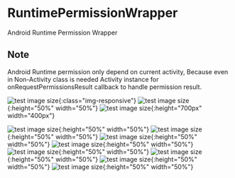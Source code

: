 # RuntimePermissionWrapper
Android Runtime Permission Wrapper

## Note
Android Runtime permission only depend on current activity, 
Because even in Non-Activity class is needed Activity instance for onRequestPermissionsResult callback to handle permission result.

![test image size](/1.jpg){:class="img-responsive"}
![test image size](/1.jpg){:height="50%" width="50%"}
![test image size](/1.jpg){:height="700px" width="400px"}


![test image size](/1.jpg){:height="50%" width="50%"}
![test image size](/2.jpg){:height="50%" width="50%"}
![test image size](/3.jpg){:height="50%" width="50%"}
![test image size](/4.jpg){:height="50%" width="50%"}
![test image size](/5.jpg){:height="50%" width="50%"}
![test image size](/6.jpg){:height="50%" width="50%"}
![test image size](/7.jpg){:height="50%" width="50%"}
![test image size](/8.jpg){:height="50%" width="50%"}

